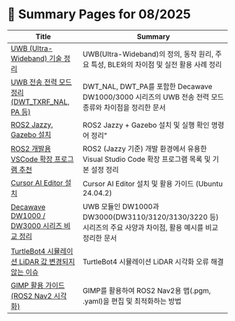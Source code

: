 # 📝 Summary Pages for 08/2025

| Title | Summary |
|-------|---------|
| [UWB (Ultra-Wideband) 기술 정리](https://github.com/MinHyeok-lee1/TIL/blob/main/2025/08/06-UWB.md) | UWB(Ultra-Wideband)의 정의, 동작 원리, 주요 특성, BLE와의 차이점 및 실전 활용 사례 정리 |
| [UWB 전송 전력 모드 정리 (DWT_TXRF_NAL, PA 등)](https://github.com/MinHyeok-lee1/TIL/blob/main/2025/08/08-DwtTxPowerModes.md) | DWT_NAL, DWT_PA를 포함한 Decawave DW1000/3000 시리즈의 UWB 전송 전력 모드 종류와 차이점을 정리한 문서 |
| [ROS2 Jazzy, Gazebo 설치](https://github.com/MinHyeok-lee1/TIL/blob/main/2025/08/01-Ros2JazzyGazebo.md) | ROS2 Jazzy + Gazebo 설치 및 실행 확인 명령어 정리" |
| [ROS2 개발용 VSCode 확장 프로그램 추천](https://github.com/MinHyeok-lee1/TIL/blob/main/2025/08/02-Ros2VscExtensions.md) | ROS2 (Jazzy 기준) 개발 환경에서 유용한 Visual Studio Code 확장 프로그램 목록 및 기본 설정 정리 |
| [Cursor AI Editor 설치](https://github.com/MinHyeok-lee1/TIL/blob/main/2025/08/04-cursor.md) | Cursor AI Editor 설치 및 활용 가이드 (Ubuntu 24.04.2) |
| [Decawave DW1000 / DW3000 시리즈 비교 정리](https://github.com/MinHyeok-lee1/TIL/blob/main/2025/08/07-DecawaveDwSeries.md) | UWB 모듈인 DW1000과 DW3000(DW3110/3120/3130/3220 등) 시리즈의 주요 사양과 차이점, 활용 예시를 비교 정리한 문서 |
| [TurtleBot4 시뮬레이션 LiDAR 값 변경되지 않는 이슈](https://github.com/MinHyeok-lee1/TIL/blob/main/2025/08/03-issueTurtleBot4LiDAR.md) | TurtleBot4 시뮬레이션 LiDAR 시각화 오류 해결 |
| [GIMP 활용 가이드 (ROS2 Nav2 시각화)](https://github.com/MinHyeok-lee1/TIL/blob/main/2025/08/05-GIMP.md) | GIMP를 활용하여 ROS2 Nav2용 맵(.pgm, .yaml)을 편집 및 최적화하는 방법 |
